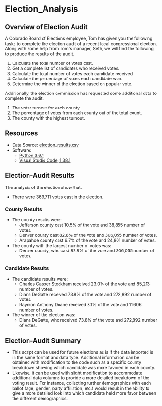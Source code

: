 # Election_Analysis

## Overview of Election Audit
A Colorado Board of Elections employee, Tom has given you the following tasks to complete the election audit of a recent local congressional election.  Along with some help from Tom's manager, Seth, we will find the following to produce the results of the audit.

1. Calculate the total number of votes cast.
2. Get a complete list of candidates who received votes.
3. Calculate the total number of votes each candidate received.
4. Calculate the percentage of votes each candidate won.
5. Determine the winner of the election based on popular vote.

Additionally, the election commission has requested some additional data to complete the audit.

1. The voter turnout for each county.
2. The percentage of votes from each county out of the total count.
3. The county with the highest turnout.

## Resources
- Data Source: [election_results.csv](https://github.com/boyerjason700/Election_Analysis/blob/main/Resources/election_results.csv)
- Software: 
    - [Python 3.6.1](https://www.python.org/)
    - [Visual Studio Code, 1.38.1](https://visualstudio.microsoft.com/vs/)

## Election-Audit Results
The analysis of the election show that:
- There were 369,711 votes cast in the election.
### County Results
- The county results were:
  - Jefferson county cast 10.5% of the vote and 38,855 number of votes.
  - Denver county cast 82.8% of the vote and 306,055 number of votes.
  - Arapahoe county cast 6.7% of the vote and 24,801 number of votes.
- The county with the largest number of votes was:
  - Denver county, who cast 82.8% of the vote and 306,055 number of votes.
### Candidate Results
- The candidate results were:
  - Charles Casper Stockham received 23.0% of the vote and 85,213 number of votes.
  - Diana DeGatte received 73.8% of the vote and 272,892 number of votes.
  - Raymon Anthony Doane received 3.1% of the vote and 11,606 number of votes.
- The winner of the election was:
  - Diana DeGatte, who received 73.8% of the vote and 272,892 number of votes.
  
 ## Election-Audit Summary
 - This script can be used for future elections as is if the data imported is in the same format and data type.  Additional information can be obtained with modification to the code such as a specific county breakdown showing which candidate was more favored in each county.  
 - Likewise, it can be used with slight modification to accommodate additional data columns to provide a more detailed breakdown of the voting result.  For instance, collecting further demographics with each ballot (age, gender, party affiliation, etc.) would result in the ability to give a more detailed look into which candidate held more favor between the different demographics.
 
